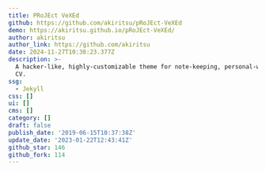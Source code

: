 ```yaml
---
title: PRoJEct VeXEd
github: https://github.com/akiritsu/pRoJEct-VeXEd
demo: https://akiritsu.github.io/pRoJEct-VeXEd/
author: akiritsu
author_link: https://github.com/akiritsu
date: 2024-11-27T10:38:23.377Z
description: >-
  A hacker-like, highly-customizable theme for note-keeping, personal-website or
  CV.
ssg:
  - Jekyll
css: []
ui: []
cms: []
category: []
draft: false
publish_date: '2019-06-15T10:37:38Z'
update_date: '2023-01-22T12:43:41Z'
github_star: 146
github_fork: 114
---
```

